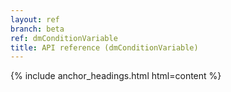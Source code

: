 ```yaml
---
layout: ref
branch: beta
ref: dmConditionVariable
title: API reference (dmConditionVariable)
---
```

{% include anchor_headings.html html=content %}
